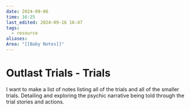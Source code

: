 ```yaml
---
date: 2024-09-06
time: 16:25
last_edited: 2024-09-16 16:47
tags:
  - resource
aliases: 
Area: "[[Baby Notes]]"
---
```

# Outlast Trials - Trials
I want to make a list of notes listing all of the trials and all of the smaller trials. Detailing and exploring the psychic narrative being told through the trial stories and actions.
